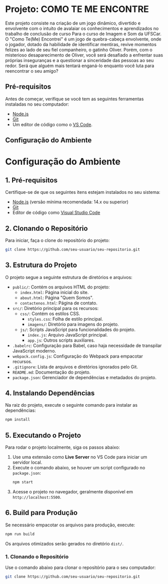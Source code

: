 # Projeto: COMO TE ME ENCONTRE 

Este projeto consiste na criação de um jogo dinâmico, divertido e envolvente com o intuito de avalaiar os conhecimentos e aprendizados no trabalho de conclusão de curso Para o curso de Imagem e Som da UFSCar. 
O "Como Te(Me) Encontrei" é um jogo de quebra-cabeça envolvente, onde o jogador, dotado da habilidade de identificar mentiras, revive momentos felizes ao lado de seu fiel companheiro, o gatinho Oliver. Porém, com o misterioso desaparecimento de Oliver, você será desafiado a enfrentar suas próprias inseguranças e a questionar a sinceridade das pessoas ao seu redor. Será que alguém mais tentará enganá-lo enquanto você luta para reencontrar o seu amigo?

## Pré-requisitos
Antes de começar, verifique se você tem as seguintes ferramentas instaladas no seu computador:
- [Node.js](https://nodejs.org/)
- [Git](https://git-scm.com/)
- Um editor de código como o [VS Code](https://code.visualstudio.com/).

## Configuração do Ambiente
# Configuração do Ambiente

## 1. Pré-requisitos
Certifique-se de que os seguintes itens estejam instalados no seu sistema:
- [Node.js](https://nodejs.org/) (versão mínima recomendada: 14.x ou superior)
- [Git](https://git-scm.com/)
- Editor de código como [Visual Studio Code](https://code.visualstudio.com/)

## 2. Clonando o Repositório
Para iniciar, faça o clone do repositório do projeto:
```bash
git clone https://github.com/seu-usuario/seu-repositorio.git
```

## 3. Estrutura do Projeto
O projeto segue a seguinte estrutura de diretórios e arquivos:

- `public/`: Contém os arquivos HTML do projeto:
  - `index.html`: Página inicial do site.
  - `about.html`: Página "Quem Somos".
  - `contactenos.html`: Página de contato.
- `src/`: Diretório principal para os recursos:
  - `css/`: Contém os estilos CSS.
    - `styles.css`: Folha de estilo principal.
    - `imagens/`: Diretório para imagens do projeto.
  - `js/`: Scripts JavaScript para funcionalidades do projeto.
    - `index.js`: Arquivo JavaScript principal.
    - `app.js`: Outros scripts auxiliares.
- `.babelrc`: Configuração para Babel, caso haja necessidade de transpilar JavaScript moderno.
- `webpack.config.js`: Configuração do Webpack para empacotar recursos.
- `.gitignore`: Lista de arquivos e diretórios ignorados pelo Git.
- `README.md`: Documentação do projeto.
- `package.json`: Gerenciador de dependências e metadados do projeto.

## 4. Instalando Dependências
Na raiz do projeto, execute o seguinte comando para instalar as dependências:
```bash
npm install
```

## 5. Executando o Projeto
Para rodar o projeto localmente, siga os passos abaixo:

1. Use uma extensão como **Live Server** no VS Code para iniciar um servidor local.
2. Execute o comando abaixo, se houver um script configurado no `package.json`:
   ```bash
   npm start
   ```
3. Acesse o projeto no navegador, geralmente disponível em `http://localhost:5500`.

## 6. Build para Produção
Se necessário empacotar os arquivos para produção, execute:
```bash
npm run build
```
Os arquivos otimizados serão gerados no diretório `dist/`.
### 1. Clonando o Repositório
Use o comando abaixo para clonar o repositório para o seu computador:
```bash
git clone https://github.com/seu-usuario/seu-repositorio.git

